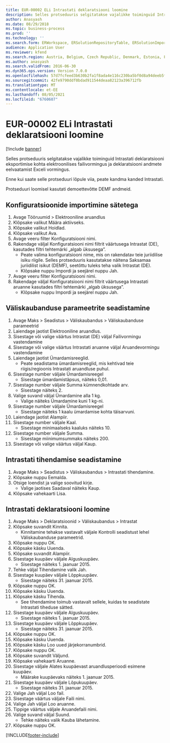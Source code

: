 ```yaml
---
title: EUR-00002 ELi Intrastati deklaratsiooni loomine
description: Selles protseduuris selgitatakse vajalikke toiminguid Intrastati deklaratsiooni eksportimise kohta elektroonilises failivormingus ja deklaratsiooni andmete eelvaatamist Exceli vormingus.
author: Anasyash
ms.date: 08/29/2018
ms.topic: business-process
ms.prod: ''
ms.technology: ''
ms.search.form: ERWorkspace, ERSolutionRepositoryTable, ERSolutionImport, IntrastatParameters, IntrastatCommodityLookup, IntrastatCompressParameters, Intrastat, SysQueryForm
audience: Application User
ms.reviewer: kfend
ms.search.region: Austria, Belgium, Czech Republic, Denmark, Estonia, Finland, France, Germany, Hungary, Ireland, Italy, Latvia, Lithuania, Netherlands, Poland, Spain, Sweden, United Kingdom
ms.author: anasyash
ms.search.validFrom: 2016-06-30
ms.dyn365.ops.version: Version 7.0.0
ms.openlocfilehash: 57d7fcfeed3b630b2fa1f8ada4e116c230ba5bf0d8a94deeb5f59b6514d8a3c3
ms.sourcegitcommit: 42fe9790ddf0bdad911544deaa82123a396712fb
ms.translationtype: MT
ms.contentlocale: et-EE
ms.lasthandoff: 08/05/2021
ms.locfileid: "6760607"
---
```

# <a name="eur-00002-generate-an-eu-intrastat-declaration"></a>EUR-00002 ELi Intrastati deklaratsiooni loomine

[!include [banner](../../includes/banner.md)]

Selles protseduuris selgitatakse vajalikke toiminguid Intrastati deklaratsiooni eksportimise kohta elektroonilises failivormingus ja deklaratsiooni andmete eelvaatamist Exceli vormingus. 

Enne kui saate selle protseduuri lõpule viia, peate kandma kanded Intrastati. 

Protseduuri loomisel kasutati demoettevõtte DEMF andmeid.


## <a name="import-configurations-with-settings"></a>Konfiguratsioonide importimine sätetega
1. Avage Tööruumid > Elektrooniline aruandlus
2. Klõpsake valikut Määra aktiivseks.
3. Klõpsake valikut Hoidlad.
4. Klõpsake valikut Ava.
5. Avage veeru filter Konfiguratsiooni nimi.
6. Rakendage väljal Konfiguratsiooni nimi filtrit väärtusega Intrastat (DE), kasutades filtri tehtemärki „algab üksusega”.
    * Peate valima konfiguratsiooni nime, mis on rakendatav teie juriidilise isiku riigile. Selles protseduuris kasutatakse näitena Saksamaa juriidilist isikut (DEMF), seetõttu tuleks teha valik Intrastat (DE).  
    * Klõpsake nuppu Impordi ja seejärel nuppu Jah.  
7. Avage veeru filter Konfiguratsiooni nimi.
8. Rakendage väljal Konfiguratsiooni nimi filtrit väärtusega Intrastati aruanne kasutades filtri tehtemärki „algab üksusega”.
    * Klõpsake nuppu Impordi ja seejärel nuppu Jah.  

## <a name="set-up-foreign-trade-parameters"></a>Väliskaubanduse parameetrite seadistamine
1. Avage Maks > Seadistus > Väliskaubandus > Väliskaubanduse parameetrid
2. Laiendage jaotist Elektrooniline aruandlus.
3. Sisestage või valige väärtus Intrastat (DE) väljal Failivormingu vastendamine
4. Sisestage või valige väärtus Intrastati aruanne väljal Aruandevormingu vastendamine
5. Laiendage jaotist Ümardamisreeglid.
    * Peate seadistama ümardamisreeglid, mis kehtivad teie riigis/regioonis Intrastati aruandluse puhul.  
6. Sisestage number väljale Ümardamisreegel
    * Sisestage ümardamistäpsus, näiteks 0,01.  
7. Sisestage number väljale Summa kümnendkohtade arv.
    * Sisestage näiteks 2.  
8. Valige suvand väljal Ümardamine alla 1 kg.
    * Valige näiteks Ümardamine kuni 1 kg-ni.  
9. Sisestage number väljale Ümardamisreegel
    * Sisestage näiteks 1 kaalu ümardamise kohta täisarvuni.  
10. Laiendage jaotist Alampiir.
11. Sisestage number väljale Kaal.
    * Sisestage minimaalseks kaaluks näiteks 10.  
12. Sisestage number väljale Summa.
    * Sisestage miinimumsummaks näiteks 200.  
13. Sisestage või valige väärtus väljal Kaup.

## <a name="set-up-compression-of-intrastat"></a>Intrastati tihendamise seadistamine
1. Avage Maks > Seadistus > Väliskaubandus > Intrastati tihendamine.
2. Klõpsake nuppu Eemalda.
3. Otsige loendist ja valige soovitud kirje.
    * Valige jaotises Saadaval näiteks Kaup.  
4. Klõpsake vahekaarti Lisa.

## <a name="generate-intrastat-declaration"></a>Intrastati deklaratsiooni loomine
1. Avage Maks > Deklaratsioonid > Väliskaubandus > Intrastat
2. Klõpsake suvandit Kinnita.
    * Kinnitamine tehakse vastavalt väljale Kontrolli seadistust lehel Väliskaubanduse parameetrid.  
3. Klõpsake nuppu OK.
4. Klõpsake käsku Uuenda.
5. Klõpsake suvandit Alampiir.
6. Sisestage kuupäev väljale Alguskuupäev.
    * Sisestage näiteks 1. jaanuar 2015.  
7. Tehke väljal Tihendamine valik Jah.
8. Sisestage kuupäev väljale Lõppkuupäev.
    * Sisestage näiteks 31. jaanuar 2015.  
9. Klõpsake nuppu OK.
10. Klõpsake käsku Uuenda.
11. Klõpsake käsku Tihenda.
    * See tihendamine toimub vastavalt sellele, kuidas te seadistate Intrastati tiheduse sätted.  
12. Sisestage kuupäev väljale Alguskuupäev.
    * Sisestage näiteks 1. jaanuar 2015.  
13. Sisestage kuupäev väljale Lõppkuupäev.
    * Sisestage näiteks 31. jaanuar 2015.  
14. Klõpsake nuppu OK.
15. Klõpsake käsku Uuenda.
16. Klõpsake käsku Loo uued järjekorranumbrid.
17. Klõpsake nuppu OK.
18. Klõpsake suvandit Väljund.
19. Klõpsake vahekaarti Aruanne.
20. Sisestage väljale Alates kuupäevast aruandlusperioodi esimene kuupäev.
    * Määrake kuupäevaks näiteks 1. jaanuar 2015.  
21. Sisestage kuupäev väljale Lõpukuupäev.
    * Sisestage näiteks 31. jaanuar 2015.  
22. Valige Jah väljal Loo fail.
23. Sisestage väärtus väljale Faili nimi.
24. Valige Jah väljal Loo aruanne.
25. Tippige väärtus väljale Aruandefaili nimi.
26. Valige suvand väljal Suund.
    * Tehke näiteks valik Kauba lähetamine.  
27. Klõpsake nuppu OK.



[!INCLUDE[footer-include](../../../includes/footer-banner.md)]